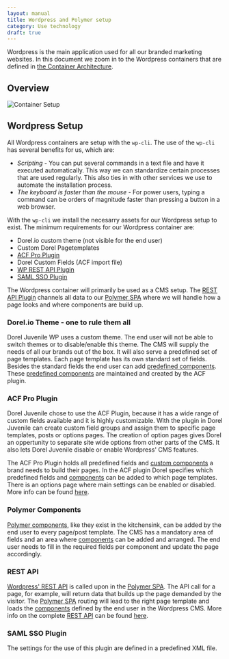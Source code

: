 ```yaml
---
layout: manual
title: Wordpress and Polymer setup
category: Use technology
draft: true
---
```


Wordpress is the main application used for all our branded marketing websites. In this document we zoom in to the Wordpress containers that are defined in [the Container Architecture](./container-architecture.html).

## Overview

![Container Setup](/assets/img/wp-polymer-theme-template-setup.png "Wordpress and Polymer Setup")

## Wordpress Setup

All Wordpress containers are setup with the <code>wp-cli</code>. The use of the <code>wp-cli</code> has several benefits for us, which are:

- *Scripting* - You can put several commands in a text file and have it executed automatically. This way we can standardize certain processes that are used regularly. This also ties in with other services we use to automate the installation process.
- *The keyboard is faster than the mouse* - For power users, typing a command can be orders of magnitude faster than pressing a button in a web browser.

With the <code>wp-cli</code> we install the necesarry assets for our Wordpress setup to exist. The minimum requirements for our Wordpress container are:

- Dorel.io custom theme (not visible for the end user)
- Custom Dorel Pagetemplates
- [ACF Pro Plugin](https://www.advancedcustomfields.com/pro/)
- Dorel Custom Fields (ACF import file)
- [WP REST API Plugin](http://v2.wp-api.org/)
- [SAML SSO Plugin](https://wordpress.org/plugins/saml-20-single-sign-on/installation/)

The Wordpress container will primarily be used as a CMS setup. The [REST API Plugin](http://v2.wp-api.org/) channels all data to our [Polymer SPA](http://www.dorel.io/service-manual/global-design-framework/frontend-SPA.html) where we will handle how a page looks and where components are build up.

### Dorel.io Theme - one to rule them all

Dorel Juvenile WP uses a custom theme. The end user will not be able to switch themes or to disable/enable this theme. The CMS will supply the needs of all our brands out of the box. It will also serve a predefined set of page templates. Each page template has its own standard set of fields. Besides the standard fields the end user can add [predefined components](http://www.dorel.io/service-manual/make-software/creating-Polymer-collect-elements.html). These [predefined components](http://www.dorel.io/service-manual/make-software/creating-Polymer-collect-elements.html) are maintained and created by the ACF plugin.

### ACF Pro Plugin

Dorel Juvenile chose to use the ACF Plugin, because it has a wide range of custom fields available and it is highly customizable. With the plugin in Dorel Juvenile can create custom field groups and assign them to specific page templates, posts or options pages. The creation of option pages gives Dorel an oppertunity to separate site wide options from other parts of the CMS. It also lets Dorel Juvenile disable or enable Wordpress' CMS features. 

The ACF Pro Plugin holds all predefined fields and [custom components](http://www.dorel.io/service-manual/make-software/creating-Polymer-collect-elements.html) a brand needs to build their pages. In the ACF plugin Dorel specifies which predefined fields and [components](http://www.dorel.io/service-manual/make-software/creating-Polymer-collect-elements.html) can be added to which page templates. There is an options page where main settings can be enabled or disabled. More info can be found [here](https://www.advancedcustomfields.com/pro/).

### Polymer Components

[Polymer components](http://www.dorel.io/service-manual/make-software/creating-Polymer-collect-elements.html), like they exist in the kitchensink, can be added by the end user to every page/post template. The CMS has a mandatory area of fields and an area where [components](http://www.dorel.io/service-manual/make-software/creating-Polymer-collect-elements.html) can be added and arranged. The end user needs to fill in the required fields per component and update the page accordingly.

### REST API

[Wordpress' REST API](http://www.dorel.io/service-manual/making-services/how-to-design-RESTful-APIs.html) is called upon in the [Polymer SPA](http://www.dorel.io/service-manual/global-design-framework/frontend-SPA.html). The API call for a page, for example, will return data that builds up the page demanded by the visitor. The [Polymer SPA](http://www.dorel.io/service-manual/global-design-framework/frontend-SPA.html) routing will lead to the right page template and loads the [components](http://www.dorel.io/service-manual/make-software/creating-Polymer-collect-elements.html) defined by the end user in the Wordpress CMS. More info on the complete [REST API](http://www.dorel.io/service-manual/making-services/how-to-design-RESTful-APIs.html) can be found [here](http://v2.wp-api.org/).

### SAML SSO Plugin

The settings for the use of this plugin are defined in a predefined XML file.


